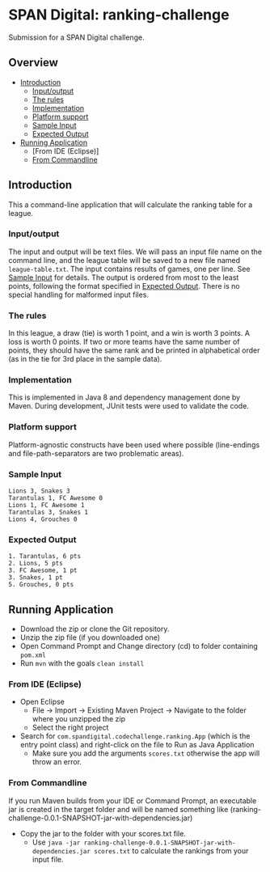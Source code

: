 # SPAN Digital: ranking-challenge

Submission for a SPAN Digital challenge.

## Overview

* [Introduction](#introduction)
    * [Input/output](#input/output)
    * [The rules](#the-rules)
    * [Implementation](#implementation)
    * [Platform support](#platform-support)
    * [Sample Input](#sample-input)
    * [Expected Output](#expected-output)
* [Running Application](#running-application)
    * [From IDE (Eclipse)]
    * [From Commandline](#from-commandline)

## Introduction

This a command-line application that will calculate the ranking table for a league.

### Input/output

The input and output will be text files. We will pass an input file name on the command line, and the league table will
be saved to a new file named `league-table.txt`. The input contains results of games, one per line.
See [Sample Input](#sample-input) for details. The output is ordered from most to the least points, following the format
specified in [Expected Output](#expected-output). There is no special handling for malformed input files.

### The rules

In this league, a draw (tie) is worth 1 point, and a win is worth 3 points. A loss is worth 0 points. If two or more
teams have the same number of points, they should have the same rank and be printed in alphabetical order (as in the tie
for 3rd place in the sample data).

### Implementation

This is implemented in Java 8 and dependency management done by Maven. During development, JUnit tests were used to
validate the code.

### Platform support

Platform-agnostic constructs have been used where possible (line-endings and file-path-separators are two problematic
areas).

### Sample Input

```
Lions 3, Snakes 3
Tarantulas 1, FC Awesome 0
Lions 1, FC Awesome 1
Tarantulas 3, Snakes 1
Lions 4, Grouches 0
```

### Expected Output

```
1. Tarantulas, 6 pts
2. Lions, 5 pts
3. FC Awesome, 1 pt
3. Snakes, 1 pt
5. Grouches, 0 pts
```

## Running Application

- Download the zip or clone the Git repository.
- Unzip the zip file (if you downloaded one)
- Open Command Prompt and Change directory (cd) to folder containing `pom.xml`
- Run `mvn` with the goals `clean install`

### From IDE (Eclipse)

- Open Eclipse
    - File -> Import -> Existing Maven Project -> Navigate to the folder where you unzipped the zip
    - Select the right project
- Search for `com.spandigital.codechallenge.ranking.App` (which is the entry point class) and right-click on the file to
  Run as Java Application
    - Make sure you add the arguments `scores.txt` otherwise the app will throw an error.

### From Commandline

If you run Maven builds from your IDE or Command Prompt, an executable jar is created in the target folder and will be
named something like (ranking-challenge-0.0.1-SNAPSHOT-jar-with-dependencies.jar)

- Copy the jar to the folder with your scores.txt file.
    - Use `java -jar ranking-challenge-0.0.1-SNAPSHOT-jar-with-dependencies.jar scores.txt` to calculate the rankings
      from your input file.
